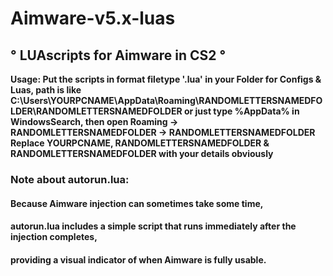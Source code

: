 
# Aimware-v5.x-luas 

                                  
## ° **LUAscripts for Aimware in CS2** °
**Usage: Put the scripts in format filetype '.lua' in your Folder for Configs & Luas, path is like
C:\Users\YOURPCNAME\AppData\Roaming\RANDOMLETTERSNAMEDFOLDER\RANDOMLETTERSNAMEDFOLDER
or just type %AppData% in WindowsSearch, 
then open Roaming -> RANDOMLETTERSNAMEDFOLDER -> RANDOMLETTERSNAMEDFOLDER
Replace YOURPCNAME, RANDOMLETTERSNAMEDFOLDER & RANDOMLETTERSNAMEDFOLDER with your details obviously**

### Note about autorun.lua: 

#### Because Aimware injection can sometimes take some time, 
#### autorun.lua includes a simple script that runs immediately after the injection completes, 
#### providing a visual indicator of when Aimware is fully usable.

